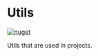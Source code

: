 # Utils

[![nuget](https://img.shields.io/nuget/vpre/Thrzn41.Util.svg)](https://www.nuget.org/packages/Thrzn41.Util)

Utils that are used in projects.
